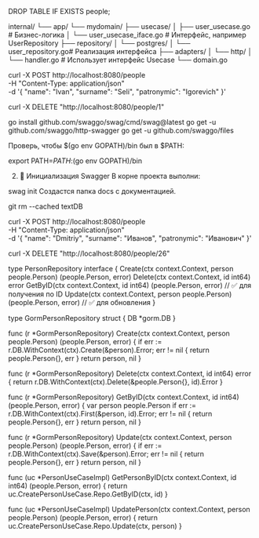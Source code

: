 
DROP TABLE IF EXISTS people;


internal/
└── app/
    └── mydomain/
        ├── usecase/
        │   ├── user_usecase.go        # Бизнес-логика
        │   └── user_usecase_iface.go  # Интерфейс, например UserRepository
        ├── repository/
        │   └── postgres/
        │       └── user_repository.go# Реализация интерфейса
        ├── adapters/
        │   └── http/
        │       └── handler.go         # Использует интерфейс Usecase
        └── domain.go


 curl -X POST http://localhost:8080/people \
  -H "Content-Type: application/json" \
  -d '{
    "name": "Ivan",
    "surname": "Seli",
    "patronymic": "Igorevich"
}'

curl -X DELETE "http://localhost:8080/people/1"





go install github.com/swaggo/swag/cmd/swag@latest
go get -u github.com/swaggo/http-swagger
go get -u github.com/swaggo/files

Проверь, чтобы $(go env GOPATH)/bin был в $PATH:


export PATH=$PATH:$(go env GOPATH)/bin

2. 📂 Инициализация Swagger
В корне проекта выполни:


swag init
Создастся папка docs с документацией.


git rm --cached textDB


curl -X POST http://localhost:8080/people \
  -H "Content-Type: application/json" \
  -d '{
    "name": "Dmitriy",
    "surname": "Иванов",
    "patronymic": "Иванович"
  }'

  curl -X DELETE "http://localhost:8080/people/26"
  



type PersonRepository interface {
	Create(ctx context.Context, person people.Person) (people.Person, error)
	Delete(ctx context.Context, id int64) error
	GetByID(ctx context.Context, id int64) (people.Person, error)        // ✅ для получения по ID
	Update(ctx context.Context, person people.Person) (people.Person, error) // ✅ для обновления
}


type GormPersonRepository struct {
	DB *gorm.DB
}

func (r *GormPersonRepository) Create(ctx context.Context, person people.Person) (people.Person, error) {
	if err := r.DB.WithContext(ctx).Create(&person).Error; err != nil {
		return people.Person{}, err
	}
	return person, nil
}

func (r *GormPersonRepository) Delete(ctx context.Context, id int64) error {
	return r.DB.WithContext(ctx).Delete(&people.Person{}, id).Error
}

func (r *GormPersonRepository) GetByID(ctx context.Context, id int64) (people.Person, error) {
	var person people.Person
	if err := r.DB.WithContext(ctx).First(&person, id).Error; err != nil {
		return people.Person{}, err
	}
	return person, nil
}

func (r *GormPersonRepository) Update(ctx context.Context, person people.Person) (people.Person, error) {
	if err := r.DB.WithContext(ctx).Save(&person).Error; err != nil {
		return people.Person{}, err
	}
	return person, nil
}


func (uc *PersonUseCaseImpl) GetPersonByID(ctx context.Context, id int64) (people.Person, error) {
	return uc.CreatePersonUseCase.Repo.GetByID(ctx, id)
}

func (uc *PersonUseCaseImpl) UpdatePerson(ctx context.Context, person people.Person) (people.Person, error) {
	return uc.CreatePersonUseCase.Repo.Update(ctx, person)
}



